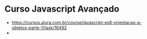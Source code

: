 # Curso Javascript Avançado
* https://cursos.alura.com.br/course/javascript-es6-orientacao-a-objetos-parte-1/task/16492
* 